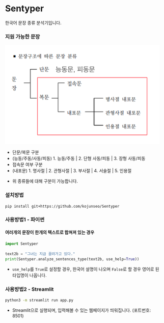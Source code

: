 # Sentyper
한국어 문장 종류 분석기입니다.


### 지원 가능한 문장

![이미지](./src/문장구분.png)

- 단문/복문 구분
- (능동/주동/사동/피동) 1. 능동/주동 | 2. 단형 사동/피동 | 3. 장형 사동/피동
- 접속문 여부 구분
- (내포문) 1. 명사절 | 2. 관형사절 | 3. 부사절 | 4. 서술절 | 5. 인용절

* 위 종류들에 대해 구분이 가능합니다.

### 설치방법
```bash
pip install git+https://github.com/kojunseo/Sentyper
```


### 사용방법1 - 파이썬

#### 여러개의 문장이 한개의 텍스트로 합쳐져 있는 경우
```python
import Sentyper

text2b = "그녀는 지금 끌려가고 있다." 
print(Sentyper.analyze_sentences_type(text2b, use_help=True))
```
* `use_help`를 `True`로 설정할 경우, 한국어 설명이 나오며 `False`로 할 경우 영어로 된 타입명이 나옵니다.


### 사용방법2 - Streamlit
```bash
python3 -m streamlit run app.py
```
* Streamlit으로 실행되며, 입력해볼 수 있는 웹페이지가 띄워집니다. (포트번호: 8501)